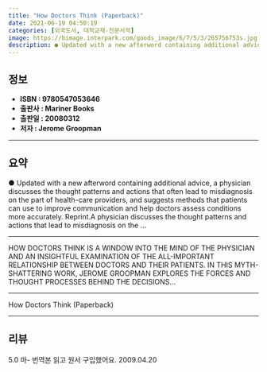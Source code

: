 ```yaml
---
title: "How Doctors Think (Paperback)"
date: 2021-06-19 04:50:19
categories: [외국도서, 대학교재-전문서적]
image: https://bimage.interpark.com/goods_image/6/7/5/3/265756753s.jpg
description: ● Updated with a new afterword containing additional advice, a physician discusses the thought patterns and actions that often lead to misdiagnosis on the part
---
```


## **정보**

- **ISBN : 9780547053646**
- **출판사 : Mariner Books**
- **출판일 : 20080312**
- **저자 : Jerome Groopman**

------



## **요약**

●  Updated with a new afterword containing additional advice, a physician discusses the thought patterns and actions that often lead to misdiagnosis on the part of health-care providers, and suggests methods that patients can use to improve communication and help doctors assess conditions more accurately. Reprint.A physician discusses the thought patterns and actions that lead to misdiagnosis on the ...

------

HOW DOCTORS THINK IS A WINDOW INTO THE MIND OF THE PHYSICIAN AND AN INSIGHTFUL EXAMINATION OF THE ALL-IMPORTANT RELATIONSHIP BETWEEN DOCTORS AND THEIR PATIENTS. IN THIS MYTH-SHATTERING WORK, JEROME GROOPMAN EXPLORES THE FORCES AND THOUGHT PROCESSES BEHIND THE DECISIONS... 

------


How Doctors Think (Paperback) 

------


## **리뷰** 

5.0 마- 번역본 읽고 원서 구입했어요. 2009.04.20 <br/>